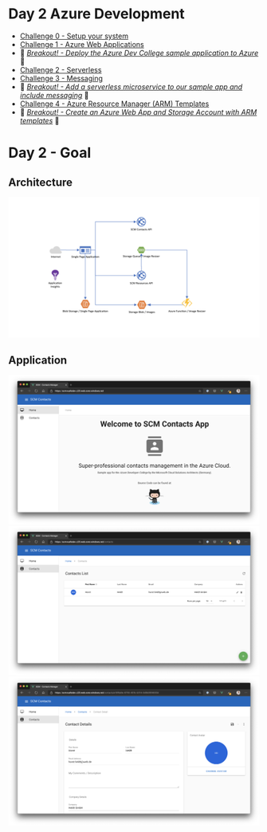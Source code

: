 # Day 2 Azure Development

- [Challenge 0 - Setup your system](challenges/challenge-0.md)
- [Challenge 1 - Azure Web Applications](challenges/challenge-1.md)
- :small_orange_diamond: *[Breakout! - Deploy the Azure Dev College sample application to Azure](challenges/challenge-bo-1.md)* :small_orange_diamond:
- [Challenge 2 - Serverless](challenges/challenge-2.md)
- [Challenge 3 - Messaging](challenges/challenge-3.md)
- :small_orange_diamond: *[Breakout! - Add a serverless microservice to our sample app and include messaging](challenges/challenge-bo-2.md)* :small_orange_diamond:
- [Challenge 4 - Azure Resource Manager (ARM) Templates](challenges/challenge-4.md)
- :small_orange_diamond: *[Breakout! - Create an Azure Web App and Storage Account with ARM templates](challenges/challenge-bo-2.md)* :small_orange_diamond:

# Day 2 - Goal #

## Architecture ##

![architecture](./challenges/img/architecture_day2.png "architecture")

## Application ##

![day2_1](./challenges/img/day2_goal1.png "day2_1")
![day2_2](./challenges/img/day2_goal2.png "day2_2")
![day2_3](./challenges/img/day2_goal3.png "day2_3")

